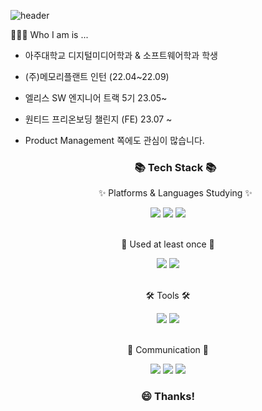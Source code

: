 ![header](https://capsule-render.vercel.app/api?type=waving&color=gradient&height=120&animation=fadeIn&section=footer&text=🚗🚘🚛&fontAlign=70)


🙋🏻‍♀️ Who I am is ...
* 아주대학교 디지털미디어학과 & 소프트웨어학과 학생
* (주)메모리플랜트 인턴 (22.04~22.09)
* 엘리스 SW 엔지니어 트랙 5기 23.05~ 
* 원티드 프리온보딩 챌린지 (FE) 23.07 ~
* Product Management 쪽에도 관심이 많습니다.



	<h3 align=center>📚 Tech Stack 📚</h3>
	<p align=center>✨ Platforms & Languages Studying ✨</p>

<div align="center">
	<img src="https://img.shields.io/badge/HTML5-E34F26?style=flat&logo=HTML5&logoColor=white" />
	<img src="https://img.shields.io/badge/CSS3-1572B6?style=flat&logo=CSS3&logoColor=white" />
	<img src="https://img.shields.io/badge/JavaScript-F7DF1E?style=flat&logo=JavaScript&logoColor=white" />
	<br>
</div>
<br>
<div align=center>
	<p>🔭 Used at least once 🔭</p>
</div>

<div align="center">
  <img src="https://img.shields.io/badge/JavaScript-F7DF1E?style=flat&logo=JavaScript&logoColor=white" />
	<img src="https://img.shields.io/badge/C++-00599C?style=flat&logo=C++&logoColor=white" />
</div>
<br>
<div align=center>
	<p>🛠 Tools 🛠</p>
</div>
<div align=center>
	<img src="https://img.shields.io/badge/Visual%20Studio%20Code-007ACC?style=flat&logo=VisualStudioCode&logoColor=white" />
	<img src="https://img.shields.io/badge/GitHub-181717?style=flat&logo=GitHub&logoColor=white" />
  <br>
</div>
<br>
<div align=center>
	<p>🎨 Communication 🎨</p>
</div>
<div align=center>
	<img src="https://img.shields.io/badge/Slack%20IDE-4A154B?style=flat&logo=Slack&logoColor=white" />
  <img src="https://img.shields.io/badge/Discord%20IDE-5865F2?style=flat&logo=Discord&logoColor=white" />
  <img src="https://img.shields.io/badge/Notion-000000?style=flat&logo=Notion&logoColor=white" />
	<br>
</div>




<h3 align=center>😄 Thanks! </h3>


